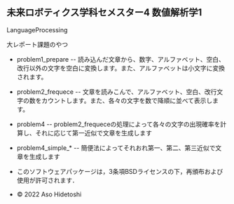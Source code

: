 ## 未来ロボティクス学科セメスター4 数値解析学1

LanguageProcessing

大レポート課題のやつ

- problem1_prepare
-- 読み込んだ文章から、数字、アルファベット、空白、改行以外の文字を空白に変換します。また、アルファベットは小文字に変換されます。

- problem2_frequece
-- 文章を読みこんで、アルファベット、空白、改行文字の数をカウントします。また、各々の文字を数で降順に並べて表示します。

- problem4
-- problem2_frequeceの処理によって各々の文字の出現確率を計算し、それに応じて第一近似で文章を生成します

- problem4_simple_*
-- 簡便法によってそれおれ第一、第二、第三近似で文章を生成します

- このソフトウェアパッケージは，3条項BSDライセンスの下，再頒布および使用が許可されます．

- © 2022 Aso Hidetoshi

